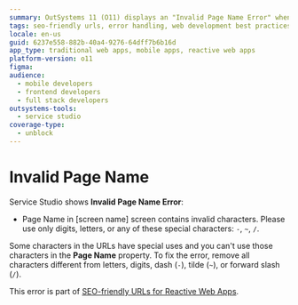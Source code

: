 ```yaml
---
summary: OutSystems 11 (O11) displays an "Invalid Page Name Error" when a page name contains characters other than letters, digits, dash, tilde, or slash.
tags: seo-friendly urls, error handling, web development best practices, application configuration, user experience enhancement
locale: en-us
guid: 6237e558-882b-40a4-9276-64dff7b6b16d
app_type: traditional web apps, mobile apps, reactive web apps
platform-version: o11
figma:
audience:
  - mobile developers
  - frontend developers
  - full stack developers
outsystems-tools:
  - service studio
coverage-type:
  - unblock
---
```


# Invalid Page Name

Service Studio shows **Invalid Page Name Error**:

* Page Name in [screen name] screen contains invalid characters. Please use only digits, letters, or any of these special characters: `-`, `~`, `/`.

Some characters in the URLs have special uses and you can't use those characters in the **Page Name** property. To fix the error, remove all characters different from letters, digits, dash (`-`), tilde (`~`), or forward slash (`/`).

<div class="info" markdown="1">

This error is part of [SEO-friendly URLs for Reactive Web Apps](../../../building-apps/seo/intro.md).

</div>